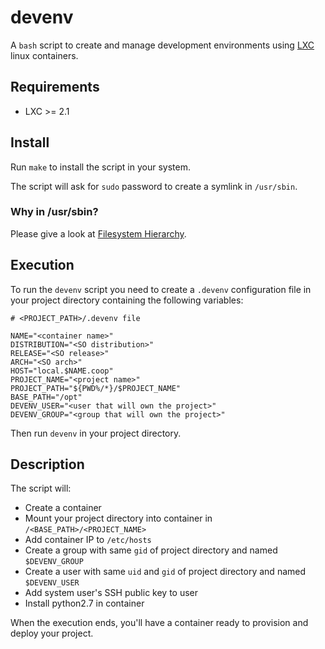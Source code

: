 # devenv
A `bash` script to create and manage development environments using [LXC](https://linuxcontainers.org/) linux containers.

## Requirements

* LXC >= 2.1

## Install
Run `make` to install the script in your system.

The script will ask for `sudo` password to create a symlink in `/usr/sbin`.

### Why in /usr/sbin?
Please give a look at [Filesystem Hierarchy](https://jlk.fjfi.cvut.cz/arch/manpages/man/file-hierarchy.7).

## Execution

To run the `devenv` script you need to create a `.devenv` configuration file in your project directory containing the following variables:

```
# <PROJECT_PATH>/.devenv file

NAME="<container name>"
DISTRIBUTION="<SO distribution>"
RELEASE="<SO release>"
ARCH="<SO arch>"
HOST="local.$NAME.coop"
PROJECT_NAME="<project name>"
PROJECT_PATH="${PWD%/*}/$PROJECT_NAME"
BASE_PATH="/opt"
DEVENV_USER="<user that will own the project>"
DEVENV_GROUP="<group that will own the project>"
```

Then run `devenv` in your project directory.

## Description

The script will:

* Create a container
* Mount your project directory into container in `/<BASE_PATH>/<PROJECT_NAME>`
* Add container IP to `/etc/hosts`
* Create a group with same `gid` of project directory and named `$DEVENV_GROUP`
* Create a user with same `uid` and `gid` of project directory and named `$DEVENV_USER`
* Add system user's SSH public key to user
* Install python2.7 in container

When the execution ends, you'll have a container ready to provision and deploy your project.

